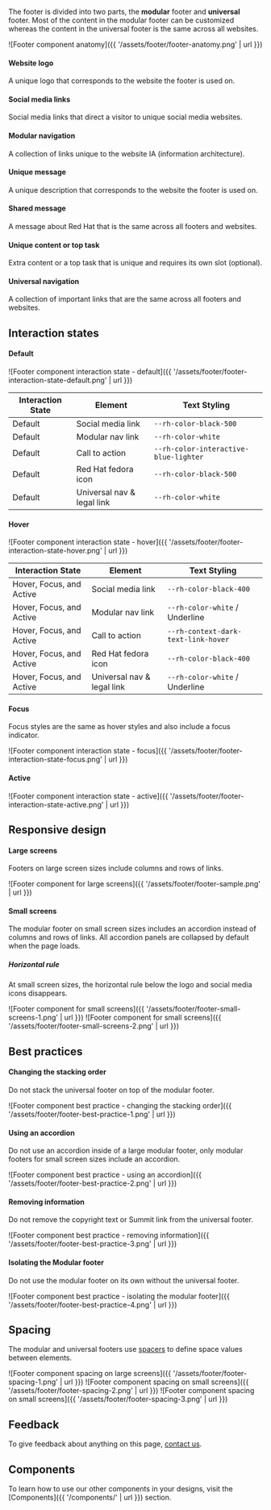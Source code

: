 The footer is divided into two parts, the **modular** footer and **universal** 
footer. Most of the content in the modular footer can be customized whereas the 
content in the universal footer is the same across all websites.

![Footer component anatomy]({{ '/assets/footer/footer-anatomy.png' | url }}) 

#### Website logo

A unique logo that corresponds to the website the footer is used on.

#### Social media links

Social media links that direct a visitor to unique social media websites.

#### Modular navigation

A collection of links unique to the website IA (information architecture).

#### Unique message

A unique description that corresponds to the website the footer is used on.

#### Shared message

A message about Red Hat that is the same across all footers and websites.

#### Unique content or top task

Extra content or a top task that is unique and requires its own slot (optional).

#### Universal navigation

A collection of important links that are the same across all footers and 
websites.

## Interaction states

#### Default

![Footer component interaction state - default]({{ '/assets/footer/footer-interaction-state-default.png' | url }})

| Interaction State | Element                    | Text Styling                                         |
| ----------------- | -------------------------- | ---------------------------------------------------- |
| Default           | Social media link          | `--rh-color-black-500`                               |
| Default           | Modular nav link           | `--rh-color-white`                                   |
| Default           | Call to action             | `--rh-color-interactive-blue-lighter`                |
| Default           | Red Hat fedora icon        | `--rh-color-black-500`                               |
| Default           | Universal nav & legal link | `--rh-color-white`                                   |

#### Hover

![Footer component interaction state - hover]({{ '/assets/footer/footer-interaction-state-hover.png' | url }}) 

| Interaction State        | Element                    | Text Styling                         |
| -----------------        | -------------------------  | ------------------------------------ |
| Hover, Focus, and Active | Social media link          | `--rh-color-black-400`               |
| Hover, Focus, and Active | Modular nav link           | `--rh-color-white` / Underline       |
| Hover, Focus, and Active | Call to action             | `--rh-context-dark-text-link-hover`  |
| Hover, Focus, and Active | Red Hat fedora icon        | `--rh-color-black-400`               |
| Hover, Focus, and Active | Universal nav & legal link | `--rh-color-white`  / Underline      |

#### Focus

Focus styles are the same as hover styles and also include a focus indicator.

![Footer component interaction state - focus]({{ '/assets/footer/footer-interaction-state-focus.png' | url }})

#### Active

![Footer component interaction state - active]({{ '/assets/footer/footer-interaction-state-active.png' | url }})

## Responsive design

#### Large screens

Footers on large screen sizes include columns and rows of links.

![Footer component for large screens]({{ '/assets/footer/footer-sample.png' | url }})

#### Small screens

The modular footer on small screen sizes includes an accordion instead of 
columns and rows of links. All accordion panels are collapsed by default when 
the page loads.

<rh-alert state="info">

<h5 slot="header">Horizontal rule</h5>

At small screen sizes, the horizontal rule below the logo and social media icons 
disappears.

</rh-alert>

![Footer component for small screens]({{ '/assets/footer/footer-small-screens-1.png' | url }})
![Footer component for small screens]({{ '/assets/footer/footer-small-screens-2.png' | url }})

## Best practices

#### Changing the stacking order

Do not stack the universal footer on top of the modular footer.

![Footer component best practice - changing the stacking order]({{ '/assets/footer/footer-best-practice-1.png' | url }})

#### Using an accordion

Do not use an accordion inside of a large modular footer, only modular footers 
for small screen sizes include an accordion.

![Footer component best practice - using an accordion]({{ '/assets/footer/footer-best-practice-2.png' | url }})

#### Removing information

Do not remove the copyright text or Summit link from the universal footer.

![Footer component best practice - removing information]({{ '/assets/footer/footer-best-practice-3.png' | url }})

#### Isolating the Modular footer

Do not use the modular footer on its own without the universal footer.

![Footer component best practice - isolating the modular footer]({{ '/assets/footer/footer-best-practice-4.png' | url }}) 

## Spacing

The modular and universal footers use [spacers](../../foundations/spacing) to 
define space values between elements.

![Footer component spacing on large screens]({{ '/assets/footer/footer-spacing-1.png' | url }})
![Footer component spacing on small screens]({{ '/assets/footer/footer-spacing-2.png' | url }})
![Footer component spacing on small screens]({{ '/assets/footer/footer-spacing-3.png' | url }})

## Feedback

To give feedback about anything on this page, [contact 
us](mailto:digital-design-system@redhat.com).

## Components

To learn how to use our other components in your designs, visit the 
[Components]({{ '/components/' | url }}) section.


